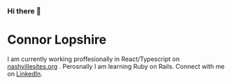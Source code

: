 ### Hi there 👋

<!--
**Connor-Lopshire/Connor-Lopshire** is a ✨ _special_ ✨ repository because its `README.md` (this file) appears on your GitHub profile.

Here are some ideas to get you started:

- 🔭 I’m currently working on ...
- 🌱 I’m currently learning ...
- 👯 I’m looking to collaborate on ...
- 🤔 I’m looking for help with ...
- 💬 Ask me about ...
- 📫 How to reach me: ...
- 😄 Pronouns: ...
- ⚡ Fun fact: ...
-->
# Connor Lopshire
I am currently working proffesionally in React/Typescript on [nashvillesites.org](https://nashvillesites.org/) . Perosnally I am learning Ruby on Rails. Connect with me on [LinkedIn](https://www.linkedin.com/in/connor-lopshire-102887238/).

